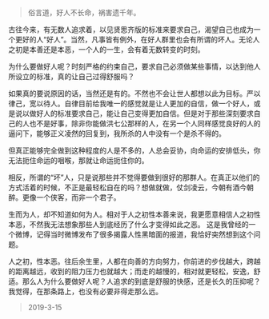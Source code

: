 > 俗言道，好人不长命，祸害遗千年。

​	古往今来，有无数人追求着，以见贤思齐版的标准来要求自己，渴望自己也成为一个更好的人“好人”。当然，凡事皆有例外，在好人群里也会有所谓的坏人。无论人之初是本善还是本恶，一个人的一生，会有着无数转变的时刻。

​	为什么要做好人呢？时刻严格的约束自己，要求自己必须做某些事情，以达到他人所设立的标准，真的让自己过得舒服吗？

​	如果真的要说原因的话，当然还是有的。不然也不会让世人都想以此为目标。严以律己，宽以待人。自律目前给我唯一的感觉就是让人更加的自信，做一个好人，或是说以做好人的标准要求自己，能让自己变得更加自信。但是对于那些深刻要求自己的人也不是好事，除非你能做洪七公那样的人，在另一个人同样感觉良好的人的逼问下，能够正义凌然的回复到，我所杀的人中没有一个是杀不得的。

​	但真正能够完全做到这种程度的人是不多的，人总会妥协，向命运的安排低头，你无法扼住命运的咽喉，那就让命运扼住你的。

​	相反，所谓的“坏”人，只是说那些并不觉得要做到很好的那群人。在真正以他们的方式活着的时候，不正是最轻松自在的吗？想做就做，仗剑凌云，今朝有酒今朝醉。更像一个侠客，而非一个君子。

​	生而为人，却不知道如何为人。相对于人之初性本善来说，我更愿意相信人之初性本恶，不然我无法想象那些人到底经历了什么才变得如此之恶。 这是我曾经的一个微博，记得当时微博发布了很多揭露人性黑暗面的报道，我恰好突然想到这个问题。

​	人之初，性本恶。往后余生里，人都在向善的方向努力，你前进的步伐越大，跨越的距离越远，收到的阻力压力也就越大；而走的越慢的，相对就更轻松，安逸，舒适。那么人为什么要做好人呢？人追求的到底是舒服的快感，还是长久的压抑呢？我觉得，在那条路上，也没有必要非得走那么远。

> 2019-3-15